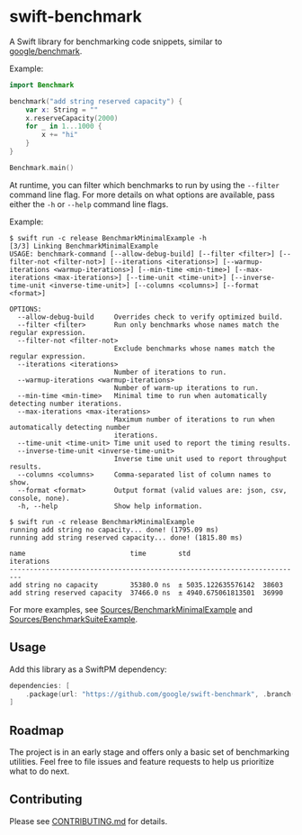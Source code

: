 # swift-benchmark

A Swift library for benchmarking code snippets, similar to
[google/benchmark](https://github.com/google/benchmark).

Example:

```swift
import Benchmark

benchmark("add string reserved capacity") {
    var x: String = ""
    x.reserveCapacity(2000)
    for _ in 1...1000 {
        x += "hi"
    }
}

Benchmark.main()
```

At runtime, you can filter which benchmarks to run by using the `--filter` command line flag. For
more details on what options are available, pass either the `-h` or `--help` command line flags.

Example:

```terminal
$ swift run -c release BenchmarkMinimalExample -h
[3/3] Linking BenchmarkMinimalExample
USAGE: benchmark-command [--allow-debug-build] [--filter <filter>] [--filter-not <filter-not>] [--iterations <iterations>] [--warmup-iterations <warmup-iterations>] [--min-time <min-time>] [--max-iterations <max-iterations>] [--time-unit <time-unit>] [--inverse-time-unit <inverse-time-unit>] [--columns <columns>] [--format <format>]

OPTIONS:
  --allow-debug-build     Overrides check to verify optimized build.
  --filter <filter>       Run only benchmarks whose names match the regular expression.
  --filter-not <filter-not>
                          Exclude benchmarks whose names match the regular expression.
  --iterations <iterations>
                          Number of iterations to run.
  --warmup-iterations <warmup-iterations>
                          Number of warm-up iterations to run.
  --min-time <min-time>   Minimal time to run when automatically detecting number iterations.
  --max-iterations <max-iterations>
                          Maximum number of iterations to run when automatically detecting number
                          iterations.
  --time-unit <time-unit> Time unit used to report the timing results.
  --inverse-time-unit <inverse-time-unit>
                          Inverse time unit used to report throughput results.
  --columns <columns>     Comma-separated list of column names to show.
  --format <format>       Output format (valid values are: json, csv, console, none).
  -h, --help              Show help information.

$ swift run -c release BenchmarkMinimalExample
running add string no capacity... done! (1795.09 ms)
running add string reserved capacity... done! (1815.80 ms)

name                          time        std                  iterations
-------------------------------------------------------------------------
add string no capacity        35380.0 ns  ± 5035.122635576142  38603
add string reserved capacity  37466.0 ns  ± 4940.675061813501  36990
```

For more examples, see
[Sources/BenchmarkMinimalExample](./Sources/BenchmarkMinimalExample) and
[Sources/BenchmarkSuiteExample](./Sources/BenchmarkSuiteExample).

## Usage

Add this library as a SwiftPM dependency:

```swift
dependencies: [
    .package(url: "https://github.com/google/swift-benchmark", .branch("master")),
]
```

## Roadmap

The project is in an early stage and offers only a basic set of benchmarking
utilities. Feel free to file issues and feature requests to help us prioritize
what to do next.

## Contributing

Please see [CONTRIBUTING.md] for details.

[CONTRIBUTING.md]: CONTRIBUTING.md
